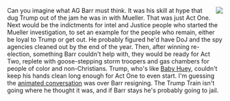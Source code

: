 <img src="http://scripting.com/images/2019/11/14/babyHuey.png" border="0" align="right">Can you imagine what AG Barr must think. It was his skill at hype that dug Trump out of the jam he was in with Mueller. That was just Act One. Next would be the indictments for intel and Justice people who started the Mueller investigation, to set an example for the people who remain, either be loyal to Trump or get out. He probably figured he'd have DoJ and the spy agencies cleaned out by the end of the year. Then, after winning re-election, something Barr couldn't help with, they would be ready for Act Two, replete with goose-stepping storm troopers and gas chambers for people of color and non-Christians. Trump, who's like <a href="https://en.wikipedia.org/wiki/Baby_Huey">Baby Huey</a>, couldn't keep his hands clean long enough for Act One to even start. I'm guessing the <a href="https://politicalwire.com/2019/11/14/trump-seen-in-animated-conversation-with-william-barr/">animated conversation</a> was over Barr resigning. The Trump Train isn't going where he thought it was, and if Barr stays he's probably going to jail. 
